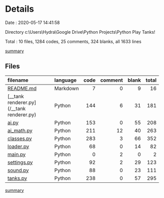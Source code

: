 # Details

Date : 2020-05-17 14:41:58

Directory c:\Users\Hydra\Google Drive\Python Projects\Python Play Tanks!

Total : 10 files,  1284 codes, 25 comments, 324 blanks, all 1633 lines

[summary](results.md)

## Files
| filename | language | code | comment | blank | total |
| :--- | :--- | ---: | ---: | ---: | ---: |
| [README.md](/README.md) | Markdown | 7 | 0 | 9 | 16 |
| [__tank renderer.py](/__tank renderer.py) | Python | 144 | 6 | 31 | 181 |
| [ai.py](/ai.py) | Python | 153 | 0 | 55 | 208 |
| [ai_math.py](/ai_math.py) | Python | 211 | 12 | 40 | 263 |
| [classes.py](/classes.py) | Python | 283 | 3 | 66 | 352 |
| [loader.py](/loader.py) | Python | 68 | 0 | 14 | 82 |
| [main.py](/main.py) | Python | 0 | 2 | 0 | 2 |
| [settings.py](/settings.py) | Python | 92 | 2 | 29 | 123 |
| [sound.py](/sound.py) | Python | 88 | 0 | 23 | 111 |
| [tanks.py](/tanks.py) | Python | 238 | 0 | 57 | 295 |

[summary](results.md)